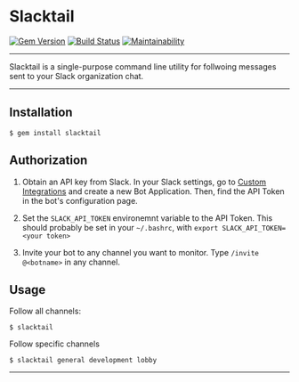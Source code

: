 Slacktail
==================================================

[![Gem Version](https://badge.fury.io/rb/slacktail.svg)](https://badge.fury.io/rb/slacktail)
[![Build Status](https://travis-ci.com/DannyBen/slacktail.svg?branch=master)](https://travis-ci.com/DannyBen/slacktail)
[![Maintainability](https://api.codeclimate.com/v1/badges/.../maintainability)](https://codeclimate.com/github/DannyBen/slacktail/maintainability)

---

Slacktail is a single-purpose command line utility for follwoing messages 
sent to your Slack organization chat.

---

Installation
--------------------------------------------------

    $ gem install slacktail


Authorization
--------------------------------------------------


1. Obtain an API key from Slack.
   In your Slack settings, go to [Custom Integrations] and create a new 
   Bot Application. Then, find the API Token in the bot's configuration page.  

2. Set the `SLACK_API_TOKEN` environemnt variable to the API Token. This 
   should probably be set in your `~/.bashrc`, with 
   `export SLACK_API_TOKEN=<your token>`

3. Invite your bot to any channel you want to monitor. Type 
   `/invite @<botname>` in any channel.


Usage
--------------------------------------------------

Follow all channels:

    $ slacktail

Follow specific channels
    
    $ slacktail general development lobby



---

[Custom Integrations]: https://my.slack.com/apps/manage/custom-integrations
